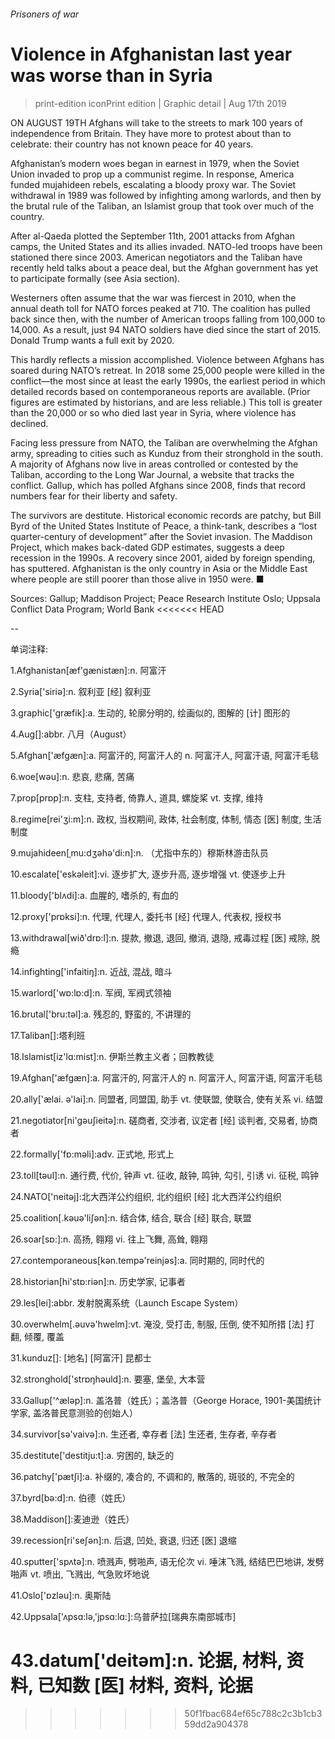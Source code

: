 ###### Prisoners of war
# Violence in Afghanistan last year was worse than in Syria 
> print-edition iconPrint edition | Graphic detail | Aug 17th 2019 
ON AUGUST 19TH Afghans will take to the streets to mark 100 years of independence from Britain. They have more to protest about than to celebrate: their country has not known peace for 40 years. 
Afghanistan’s modern woes began in earnest in 1979, when the Soviet Union invaded to prop up a communist regime. In response, America funded mujahideen rebels, escalating a bloody proxy war. The Soviet withdrawal in 1989 was followed by infighting among warlords, and then by the brutal rule of the Taliban, an Islamist group that took over much of the country. 
After al-Qaeda plotted the September 11th, 2001 attacks from Afghan camps, the United States and its allies invaded. NATO-led troops have been stationed there since 2003. American negotiators and the Taliban have recently held talks about a peace deal, but the Afghan government has yet to participate formally (see Asia section). 
Westerners often assume that the war was fiercest in 2010, when the annual death toll for NATO forces peaked at 710. The coalition has pulled back since then, with the number of American troops falling from 100,000 to 14,000. As a result, just 94 NATO soldiers have died since the start of 2015. Donald Trump wants a full exit by 2020. 
This hardly reflects a mission accomplished. Violence between Afghans has soared during NATO’s retreat. In 2018 some 25,000 people were killed in the conflict—the most since at least the early 1990s, the earliest period in which detailed records based on contemporaneous reports are available. (Prior figures are estimated by historians, and are less reliable.) This toll is greater than the 20,000 or so who died last year in Syria, where violence has declined. 
Facing less pressure from NATO, the Taliban are overwhelming the Afghan army, spreading to cities such as Kunduz from their stronghold in the south. A majority of Afghans now live in areas controlled or contested by the Taliban, according to the Long War Journal, a website that tracks the conflict. Gallup, which has polled Afghans since 2008, finds that record numbers fear for their liberty and safety. 
The survivors are destitute. Historical economic records are patchy, but Bill Byrd of the United States Institute of Peace, a think-tank, describes a “lost quarter-century of development” after the Soviet invasion. The Maddison Project, which makes back-dated GDP estimates, suggests a deep recession in the 1990s. A recovery since 2001, aided by foreign spending, has sputtered. Afghanistan is the only country in Asia or the Middle East where people are still poorer than those alive in 1950 were. ■ 
Sources: Gallup; Maddison Project; Peace Research Institute Oslo; Uppsala Conflict Data Program; World Bank 
<<<<<<< HEAD
-- 
 单词注释:
1.Afghanistan[æf'gænistæn]:n. 阿富汗 
2.Syria['siriә]:n. 叙利亚 [经] 叙利亚 
3.graphic['græfik]:a. 生动的, 轮廓分明的, 绘画似的, 图解的 [计] 图形的 
4.Aug[]:abbr. 八月（August） 
5.Afghan['æfgæn]:a. 阿富汗的, 阿富汗人的 n. 阿富汗人, 阿富汗语, 阿富汗毛毯 
6.woe[wәu]:n. 悲哀, 悲痛, 苦痛 
7.prop[prɒp]:n. 支柱, 支持者, 倚靠人, 道具, 螺旋桨 vt. 支撑, 维持 
8.regime[rei'ʒi:m]:n. 政权, 当权期间, 政体, 社会制度, 体制, 情态 [医] 制度, 生活制度 
9.mujahideen[ˌmu:dʒəhə'di:n]:n. （尤指中东的）穆斯林游击队员 
10.escalate['eskәleit]:vi. 逐步扩大, 逐步升高, 逐步增强 vt. 使逐步上升 
11.bloody['blʌdi]:a. 血腥的, 嗜杀的, 有血的 
12.proxy['prɒksi]:n. 代理, 代理人, 委托书 [经] 代理人, 代表权, 授权书 
13.withdrawal[wið'drɒ:l]:n. 提款, 撤退, 退回, 撤消, 退隐, 戒毒过程 [医] 戒除, 脱瘾 
14.infighting['infaitiŋ]:n. 近战, 混战, 暗斗 
15.warlord['wɒ:lɒ:d]:n. 军阀, 军阀式领袖 
16.brutal['bru:tәl]:a. 残忍的, 野蛮的, 不讲理的 
17.Taliban[]:塔利班 
18.Islamist[iz'lɑ:mist]:n. 伊斯兰教主义者；回教教徒 
19.Afghan['æfgæn]:a. 阿富汗的, 阿富汗人的 n. 阿富汗人, 阿富汗语, 阿富汗毛毯 
20.ally['ælai. ә'lai]:n. 同盟者, 同盟国, 助手 vt. 使联盟, 使联合, 使有关系 vi. 结盟 
21.negotiator[ni'gәuʃieitә]:n. 磋商者, 交涉者, 议定者 [经] 谈判者, 交易者, 协商者 
22.formally['fɒ:mәli]:adv. 正式地, 形式上 
23.toll[tәul]:n. 通行费, 代价, 钟声 vt. 征收, 敲钟, 鸣钟, 勾引, 引诱 vi. 征税, 鸣钟 
24.NATO['neitәj]:北大西洋公约组织, 北约组织 [经] 北大西洋公约组织 
25.coalition[.kәuә'liʃәn]:n. 结合体, 结合, 联合 [经] 联合, 联盟 
26.soar[sɒ:]:n. 高扬, 翱翔 vi. 往上飞舞, 高耸, 翱翔 
27.contemporaneous[kәn.tempә'reinjәs]:a. 同时期的, 同时代的 
28.historian[hi'stɒ:riәn]:n. 历史学家, 记事者 
29.les[lei]:abbr. 发射脱离系统（Launch Escape System） 
30.overwhelm[.әuvә'hwelm]:vt. 淹没, 受打击, 制服, 压倒, 使不知所措 [法] 打翻, 倾覆, 覆盖 
31.kunduz[]: [地名] [阿富汗] 昆都士 
32.stronghold['strɒŋhәuld]:n. 要塞, 堡垒, 大本营 
33.Gallup['^ælәp]:n. 盖洛普（姓氏）；盖洛普（George Horace, 1901-美国统计学家, 盖洛普民意测验的创始人） 
34.survivor[sә'vaivә]:n. 生还者, 幸存者 [法] 生还者, 生存者, 辛存者 
35.destitute['destitju:t]:a. 穷困的, 缺乏的 
36.patchy['pætʃi]:a. 补缀的, 凑合的, 不调和的, 散落的, 斑驳的, 不完全的 
37.byrd[bә:d]:n. 伯德（姓氏） 
38.Maddison[]:麦迪逊（姓氏） 
39.recession[ri'seʃәn]:n. 后退, 凹处, 衰退, 归还 [医] 退缩 
40.sputter['spʌtә]:n. 喷溅声, 劈啪声, 语无伦次 vi. 唾沫飞溅, 结结巴巴地讲, 发劈啪声 vt. 喷出, 飞溅出, 气急败坏地说 
41.Oslo['ɒzlәu]:n. 奥斯陆 
42.Uppsala['ʌpsɑ:lә,'jpsɑ:lɑ:]:乌普萨拉[瑞典东南部城市] 
43.datum['deitәm]:n. 论据, 材料, 资料, 已知数 [医] 材料, 资料, 论据 
=======
>>>>>>> 50f1fbac684ef65c788c2c3b1cb359dd2a904378
